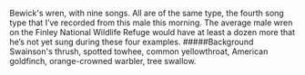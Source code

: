 Bewick's wren, with nine songs. All are of the same type, the fourth song type that I’ve recorded from this male this morning. The average male wren on the Finley National Wildlife Refuge would have at least a dozen more that he’s not yet sung during these four examples. 
#####Background
Swainson's thrush, spotted towhee, common yellowthroat, American goldfinch, orange-crowned warbler, tree swallow.
